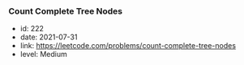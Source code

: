 ### Count Complete Tree Nodes

* id: 222
* date: 2021-07-31
* link: https://leetcode.com/problems/count-complete-tree-nodes
* level: Medium
